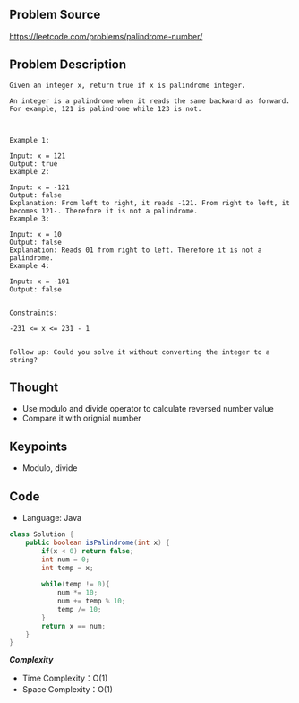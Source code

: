 ## Problem Source
https://leetcode.com/problems/palindrome-number/

## Problem Description
```
Given an integer x, return true if x is palindrome integer.

An integer is a palindrome when it reads the same backward as forward. For example, 121 is palindrome while 123 is not.

 

Example 1:

Input: x = 121
Output: true
Example 2:

Input: x = -121
Output: false
Explanation: From left to right, it reads -121. From right to left, it becomes 121-. Therefore it is not a palindrome.
Example 3:

Input: x = 10
Output: false
Explanation: Reads 01 from right to left. Therefore it is not a palindrome.
Example 4:

Input: x = -101
Output: false
 

Constraints:

-231 <= x <= 231 - 1
 

Follow up: Could you solve it without converting the integer to a string?
```

## Thought
- Use modulo and divide operator to calculate reversed number value
- Compare it with orignial number


## Keypoints
- Modulo, divide


## Code
* Language: Java

```Java
class Solution {
    public boolean isPalindrome(int x) {
        if(x < 0) return false;
        int num = 0;
        int temp = x;
        
        while(temp != 0){
            num *= 10;
            num += temp % 10;
            temp /= 10;
        }
        return x == num;
    }
}
```

***Complexity***
- Time Complexity：O(1)
- Space Complexity：O(1)
